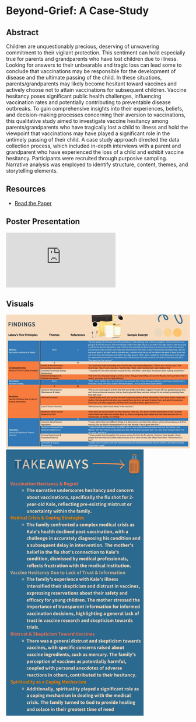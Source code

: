 # Beyond-Grief: A Case-Study

## Abstract
Children are unquestionably precious, deserving of unwavering commitment to their vigilant protection. This sentiment can hold especially true for parents and grandparents who have lost children due to illness. Looking for answers to their unbearable and tragic loss can lead some to conclude that vaccinations may be responsible for the development of disease and the ultimate passing of the child. In these situations, parents/grandparents may likely become hesitant toward vaccines and actively choose not to attain vaccinations for subsequent children. Vaccine hesitancy poses significant public health challenges, influencing vaccination rates and potentially contributing to preventable disease outbreaks. To gain comprehensive insights into their experiences, beliefs, and decision-making processes concerning their aversion to vaccinations, this qualitative study aimed to investigate vaccine hesitancy among parents/grandparents who have tragically lost a child to illness and hold the viewpoint that vaccinations may have played a significant role in the untimely passing of their child. A case study approach directed the data collection process, which included in-depth interviews with a parent and grandparent who have experienced the loss of a child and exhibit vaccine hesitancy. Participants were recruited through purposive sampling. Narrative analysis was employed to identify structure, content, themes, and storytelling elements.

## Resources
- [Read the Paper](https://github.com/Carley589/Beyond-Grief_A-Case-Study/blob/main/Beyond%20Grief_%20A%20Case%20Study%20Examining%20Perspectives%20of%20Vaccine%20Hesitancy%20in%20Bereaved%20Parents%20and%20Grandparents.pdf)

## Poster Presentation
![SRM 686-Poster Presentation](https://github.com/Carley589/Beyond-Grief_A-Case-Study/blob/main/SRM%20686-Poster%20Presentation-CBrown.pdf)

## Visuals
![Case Study Analysis](https://github.com/Carley589/Beyond-Grief_A-Case-Study/blob/main/Case%20Study%20Analysis.png)
![Case Study Take Aways](https://github.com/Carley589/Beyond-Grief_A-Case-Study/blob/main/Case%20Study%20Take%20Aways.png)
